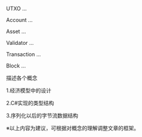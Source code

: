 UTXO
...

Account
...

Asset
...

Validator
...

Transaction
...

Block
...

描述各个概念

1.经济模型中的设计

2.C#实现的类型结构

3.序列化以后的字节流数据结构

※以上内容为建议，可根据对概念的理解调整文章的框架。